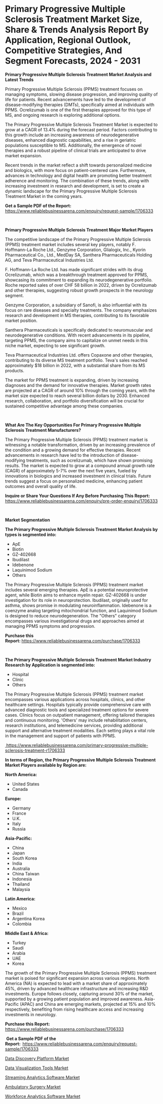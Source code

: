 <p><h1>Primary Progressive Multiple Sclerosis Treatment Market Size, Share & Trends Analysis Report By Application, Regional Outlook, Competitive Strategies, And Segment Forecasts, 2024 - 2031</h1></p><p><strong>Primary Progressive Multiple Sclerosis Treatment Market Analysis and Latest Trends</strong></p>
<p><p>Primary Progressive Multiple Sclerosis (PPMS) treatment focuses on managing symptoms, slowing disease progression, and improving quality of life for patients. Recent advancements have led to the development of disease-modifying therapies (DMTs), specifically aimed at individuals with PPMS. Ocrelizumab is one of the first therapies approved for this type of MS, and ongoing research is exploring additional options.</p><p>The Primary Progressive Multiple Sclerosis Treatment Market is expected to grow at a CAGR of 13.4% during the forecast period. Factors contributing to this growth include an increasing awareness of neurodegenerative diseases, enhanced diagnostic capabilities, and a rise in geriatric populations susceptible to MS. Additionally, the emergence of novel therapies and a robust pipeline of clinical trials are anticipated to drive market expansion. </p><p>Recent trends in the market reflect a shift towards personalized medicine and biologics, with more focus on patient-centered care. Furthermore, advances in technology and digital health are promoting better treatment adherence and monitoring. The combination of these trends, along with increasing investment in research and development, is set to create a dynamic landscape for the Primary Progressive Multiple Sclerosis Treatment Market in the coming years.</p></p>
<p><strong>Get a Sample PDF of the Report:&nbsp;</strong> <a href="https://www.reliablebusinessarena.com/enquiry/request-sample/1706333?utm_campaign=1599&utm_medium=2&utm_source=Github&utm_content=ia&utm_term=21102024&utm_id=primary-progressive-multiple-sclerosis-treatment">https://www.reliablebusinessarena.com/enquiry/request-sample/1706333</a></p>
<p>&nbsp;</p>
<p><strong>Primary Progressive Multiple Sclerosis Treatment Major Market Players</strong></p>
<p><p>The competitive landscape of the Primary Progressive Multiple Sclerosis (PPMS) treatment market includes several key players, notably F. Hoffmann-La Roche Ltd., Genzyme Corporation, Glialogix, Inc., Kyorin Pharmaceutical Co., Ltd., MedDay SA, Santhera Pharmaceuticals Holding AG, and Teva Pharmaceutical Industries Ltd. </p><p>F. Hoffmann-La Roche Ltd. has made significant strides with its drug Ocrelizumab, which was a breakthrough treatment approved for PPMS, showcasing its commitment to expanding its neurodegenerative portfolio. Roche reported sales of over CHF 58 billion in 2022, driven by Ocrelizumab and other therapies, suggesting robust growth prospects in the neurology segment.</p><p>Genzyme Corporation, a subsidiary of Sanofi, is also influential with its focus on rare diseases and specialty treatments. The company emphasizes research and development in MS therapies, contributing to its favorable market position.</p><p>Santhera Pharmaceuticals is specifically dedicated to neuromuscular and neurodegenerative conditions. With recent advancements in its pipeline, targeting PPMS, the company aims to capitalize on unmet needs in this niche market, expecting to see significant growth.</p><p>Teva Pharmaceutical Industries Ltd. offers Copaxone and other therapies, contributing to its diverse MS treatment portfolio. Teva's sales reached approximately $18 billion in 2022, with a substantial share from its MS products.</p><p>The market for PPMS treatment is expanding, driven by increasing diagnoses and the demand for innovative therapies. Market growth rates are projected at a CAGR of around 10% through the coming years, with the market size expected to reach several billion dollars by 2030. Enhanced research, collaboration, and portfolio diversification will be crucial for sustained competitive advantage among these companies.</p></p>
<p>&nbsp;</p>
<p><strong>What Are The Key Opportunities For Primary Progressive Multiple Sclerosis Treatment Manufacturers?</strong></p>
<p><p>The Primary Progressive Multiple Sclerosis (PPMS) treatment market is witnessing a notable transformation, driven by an increasing prevalence of the condition and a growing demand for effective therapies. Recent advancements in research have led to the introduction of disease-modifying treatments, such as ocrelizumab, which have shown promising results. The market is expected to grow at a compound annual growth rate (CAGR) of approximately 5-7% over the next five years, fueled by innovations in biologics and increased investment in clinical trials. Future trends suggest a focus on personalized medicine, enhancing patient outcomes and overall quality of life.</p></p>
<p><strong>Inquire or Share Your Questions If Any Before Purchasing This Report:</strong> <a href="https://www.reliablebusinessarena.com/enquiry/pre-order-enquiry/1706333?utm_campaign=1599&utm_medium=2&utm_source=Github&utm_content=ia&utm_term=21102024&utm_id=primary-progressive-multiple-sclerosis-treatment">https://www.reliablebusinessarena.com/enquiry/pre-order-enquiry/1706333</a></p>
<p>&nbsp;</p>
<p><strong>Market Segmentation</strong></p>
<p><strong>The Primary Progressive Multiple Sclerosis Treatment Market Analysis by types is segmented into:</strong></p>
<p><ul><li>ApE</li><li>Biotin</li><li>GZ-402668</li><li>Ibudilast</li><li>Idebenone</li><li>Laquinimod Sodium</li><li>Others</li></ul></p>
<p><p>The Primary Progressive Multiple Sclerosis (PPMS) treatment market includes several emerging therapies. ApE is a potential neuroprotective agent, while Biotin aims to enhance myelin repair. GZ-402668 is under investigation for its role in neuroprotection. Ibudilast, originally used for asthma, shows promise in modulating neuroinflammation. Idebenone is a coenzyme analog targeting mitochondrial function, and Laquinimod Sodium is designed to reduce neurodegeneration. The "Others" category encompasses various investigational drugs and approaches aimed at managing PPMS symptoms and progression.</p></p>
<p><strong>Purchase this Report:&nbsp;</strong><a href="https://www.reliablebusinessarena.com/purchase/1706333?utm_campaign=1599&utm_medium=2&utm_source=Github&utm_content=ia&utm_term=21102024&utm_id=primary-progressive-multiple-sclerosis-treatment">https://www.reliablebusinessarena.com/purchase/1706333</a></p>
<p>&nbsp;</p>
<p><strong>The Primary Progressive Multiple Sclerosis Treatment Market Industry Research by Application is segmented into:</strong></p>
<p><ul><li>Hospital</li><li>Clinic</li><li>Others</li></ul></p>
<p><p>The Primary Progressive Multiple Sclerosis (PPMS) treatment market encompasses various applications across hospitals, clinics, and other healthcare settings. Hospitals typically provide comprehensive care with advanced diagnostic tools and specialized treatment options for severe cases. Clinics focus on outpatient management, offering tailored therapies and continuous monitoring. 'Others' may include rehabilitation centers, research institutions, and telemedicine services, providing additional support and alternative treatment modalities. Each setting plays a vital role in the management and support of patients with PPMS.</p></p>
<p><a href="https://www.reliablebusinessarena.com/primary-progressive-multiple-sclerosis-treatment-r1706333?utm_campaign=1599&utm_medium=2&utm_source=Github&utm_content=ia&utm_term=21102024&utm_id=primary-progressive-multiple-sclerosis-treatment">&nbsp;https://www.reliablebusinessarena.com/primary-progressive-multiple-sclerosis-treatment-r1706333</a></p>
<p><strong>In terms of Region, the Primary Progressive Multiple Sclerosis Treatment Market Players available by Region are:</strong></p>
<p>
    <p> <strong> North America: </strong>
        <ul>
            <li>United States</li>
            <li>Canada</li>
        </ul>
        </p> 
    <p> <strong> Europe: </strong>
        <ul>
            <li>Germany</li>
            <li>France</li>
            <li>U.K.</li>
            <li>Italy</li>
            <li>Russia</li>
        </ul>
        </p> 
    <p> <strong> Asia-Pacific: </strong>
        <ul>
            <li>China</li>
            <li>Japan</li>
            <li>South Korea</li>
            <li>India</li>
            <li>Australia</li>
            <li>China Taiwan</li>
            <li>Indonesia</li>
            <li>Thailand</li>
            <li>Malaysia</li>
        </ul>
        </p> 
    <p> <strong> Latin America: </strong>
        <ul>
            <li>Mexico</li>
            <li>Brazil</li>
            <li>Argentina Korea</li>
            <li>Colombia</li>
        </ul>
        </p> 
    <p> <strong> Middle East & Africa: </strong>
        <ul>
            <li>Turkey</li>
            <li>Saudi</li>
            <li>Arabia</li>
            <li>UAE</li>
            <li>Korea</li>
        </ul>
    </p>
    </p>
<p><p>The growth of the Primary Progressive Multiple Sclerosis (PPMS) treatment market is poised for significant expansion across various regions. North America (NA) is expected to lead with a market share of approximately 45%, driven by advanced healthcare infrastructure and increasing R&D investments. Europe follows closely, capturing around 30% of the market, supported by a growing patient population and improved awareness. Asia-Pacific (APAC) and China are emerging markets, projected at 15% and 10% respectively, benefiting from rising healthcare access and increasing investments in neurology.</p></p>
<p><strong>Purchase this Report: </strong><a href="https://www.reliablebusinessarena.com/purchase/1706333?utm_campaign=1599&utm_medium=2&utm_source=Github&utm_content=ia&utm_term=21102024&utm_id=primary-progressive-multiple-sclerosis-treatment">https://www.reliablebusinessarena.com/purchase/1706333</a></p>
<p>&nbsp;<strong>Get a Sample PDF of the Report:&nbsp;&nbsp;</strong><a href="https://www.reliablebusinessarena.com/enquiry/request-sample/1706333?utm_campaign=1599&utm_medium=2&utm_source=Github&utm_content=ia&utm_term=21102024&utm_id=primary-progressive-multiple-sclerosis-treatment">https://www.reliablebusinessarena.com/enquiry/request-sample/1706333</a></p>
<p><strong></strong></p>
<p><p><a href="https://www.linkedin.com/pulse/data-discovery-platform-market-segmentation-geographical-regions-tiaef?utm_campaign=1599&utm_medium=2&utm_source=Github&utm_content=ia&utm_term=21102024&utm_id=primary-progressive-multiple-sclerosis-treatment">Data Discovery Platform Market</a></p><p><a href="https://www.linkedin.com/pulse/data-visualization-tools-market-size-growth-industry-analysis-ibrof?utm_campaign=1599&utm_medium=2&utm_source=Github&utm_content=ia&utm_term=21102024&utm_id=primary-progressive-multiple-sclerosis-treatment">Data Visualization Tools Market</a></p><p><a href="https://www.linkedin.com/pulse/streaming-analytics-software-market-evolution-global-ddgkf?utm_campaign=1599&utm_medium=2&utm_source=Github&utm_content=ia&utm_term=21102024&utm_id=primary-progressive-multiple-sclerosis-treatment">Streaming Analytics Software Market</a></p><p><a href="https://www.linkedin.com/pulse/sustainability-trends-ambulatory-surgery-industry-market-x0mjc?utm_campaign=1599&utm_medium=2&utm_source=Github&utm_content=ia&utm_term=21102024&utm_id=primary-progressive-multiple-sclerosis-treatment">Ambulatory Surgery Market</a></p><p><a href="https://www.linkedin.com/pulse/workforce-analytics-software-market-global-insights-yrd0f?utm_campaign=1599&utm_medium=2&utm_source=Github&utm_content=ia&utm_term=21102024&utm_id=primary-progressive-multiple-sclerosis-treatment">Workforce Analytics Software Market</a></p></p>